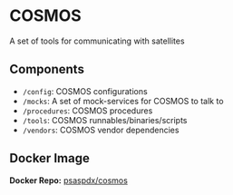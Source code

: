 # COSMOS

A set of tools for communicating with satellites

## Components

* `/config`: COSMOS configurations
* `/mocks`: A set of mock-services for COSMOS to talk to
* `/procedures`: COSMOS procedures
* `/tools`: COSMOS runnables/binaries/scripts
* `/vendors`: COSMOS vendor dependencies

## Docker Image

**Docker Repo:** [psaspdx/cosmos](https://hub.docker.com/repository/docker/psaspdx/cosmos)
